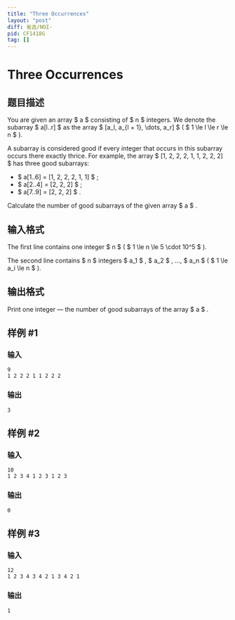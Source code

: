 ```yaml
---
title: "Three Occurrences"
layout: "post"
diff: 省选/NOI-
pid: CF1418G
tag: []
---
```


# Three Occurrences

## 题目描述

You are given an array $ a $ consisting of $ n $ integers. We denote the subarray $ a[l..r] $ as the array $ [a_l, a_{l + 1}, \dots, a_r] $ ( $ 1 \le l \le r \le n $ ).

A subarray is considered good if every integer that occurs in this subarray occurs there exactly thrice. For example, the array $ [1, 2, 2, 2, 1, 1, 2, 2, 2] $ has three good subarrays:

- $ a[1..6] = [1, 2, 2, 2, 1, 1] $ ;
- $ a[2..4] = [2, 2, 2] $ ;
- $ a[7..9] = [2, 2, 2] $ .

Calculate the number of good subarrays of the given array $ a $ .

## 输入格式

The first line contains one integer $ n $ ( $ 1 \le n \le 5 \cdot 10^5 $ ).

The second line contains $ n $ integers $ a_1 $ , $ a_2 $ , ..., $ a_n $ ( $ 1 \le a_i \le n $ ).

## 输出格式

Print one integer — the number of good subarrays of the array $ a $ .

## 样例 #1

### 输入

```
9
1 2 2 2 1 1 2 2 2
```

### 输出

```
3
```

## 样例 #2

### 输入

```
10
1 2 3 4 1 2 3 1 2 3
```

### 输出

```
0
```

## 样例 #3

### 输入

```
12
1 2 3 4 3 4 2 1 3 4 2 1
```

### 输出

```
1
```

